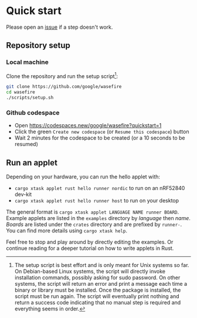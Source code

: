 # Quick start

Please open an [issue](https://github.com/google/wasefire/issues/new) if a step
doesn't work.

## Repository setup

### Local machine

Clone the repository and run the setup script[^1]:

```sh
git clone https://github.com/google/wasefire
cd wasefire
./scripts/setup.sh
```

### Github codespace

- Open <https://codespaces.new/google/wasefire?quickstart=1>
- Click the green `Create new codespace` (or `Resume this codespace`) button
- Wait 2 minutes for the codespace to be created (or a 10 seconds to be resumed)

## Run an applet

Depending on your hardware, you can run the hello applet with:
- `cargo xtask applet rust hello runner nordic` to run on an nRF52840 dev-kit
- `cargo xtask applet rust hello runner host` to run on your desktop

The general format is `cargo xtask applet LANGUAGE NAME runner BOARD`. Example
applets are listed in the `examples` directory by _language_ then _name_.
_Boards_ are listed under the `crates` directory and are prefixed by `runner-`.
You can find more details using `cargo xtask help`.

Feel free to stop and play around by directly editing the examples. Or continue
reading for a deeper tutorial on how to write applets in Rust.

[^1]: The setup script is best effort and is only meant for Unix systems so far.
    On Debian-based Linux systems, the script will directly invoke installation
    commands, possibly asking for sudo password. On other systems, the script
    will return an error and print a message each time a binary or library must
    be installed. Once the package is installed, the script must be run again.
    The script will eventually print nothing and return a success code
    indicating that no manual step is required and everything seems in order.
